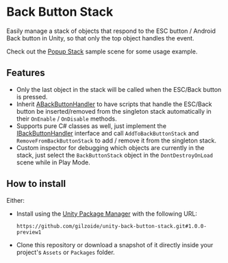 # Back Button Stack
Easily manage a stack of objects that respond to the ESC button / Android Back button in Unity, so that only the top object handles the event.

Check out the [Popup Stack](Samples~/PopupStack) sample scene for some usage example.


## Features
- Only the last object in the stack will be called when the ESC/Back button is pressed.
- Inherit [ABackButtonHandler](Runtime/ABackButtonHandler.cs) to have scripts that handle the ESC/Back button be inserted/removed from the singleton stack automatically in their `OnEnable` / `OnDisable` methods.
- Supports pure C# classes as well, just implement the [IBackButtonHandler](Runtime/IBackButtonHandler.cs) interface and call `AddToBackButtonStack` and `RemoveFromBackButtonStack` to add / remove it from the singleton stack.
- Custom inspector for debugging which objects are currently in the stack, just select the `BackButtonStack` object in the `DontDestroyOnLoad` scene while in Play Mode.


## How to install
Either:
- Install using the [Unity Package Manager](https://docs.unity3d.com/Manual/upm-ui-giturl.html) with the following URL:
  ```
  https://github.com/gilzoide/unity-back-button-stack.git#1.0.0-preview1
  ```
- Clone this repository or download a snapshot of it directly inside your project's `Assets` or `Packages` folder.
